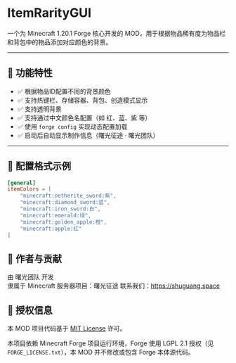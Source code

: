 # ItemRarityGUI

一个为 Minecraft 1.20.1 Forge 核心开发的 MOD，用于根据物品稀有度为物品栏和背包中的物品添加对应颜色的背景。

---

## 🔧 功能特性

- ✅ 根据物品ID配置不同的背景颜色
- ✅ 支持热键栏、存储容器、背包、创造模式显示
- ✅ 支持透明背景
- ✅ 支持通过中文颜色名配置（如 红、蓝、紫 等）
- ✅ 使用 `forge config` 实现动态配置加载
- ✅ 启动后自动显示制作信息（曙光征途 · 曙光团队）

---

## 📁 配置格式示例

```toml
[general]
itemColors = [
    "minecraft:netherite_sword:紫",
    "minecraft:diamond_sword:蓝",
    "minecraft:iron_sword:白",
    "minecraft:emerald:绿",
    "minecraft:golden_apple:橙",
    "minecraft:apple:红"
]
```
## 🚀 作者与贡献
由 曙光团队 开发                
隶属于 Minecraft 服务器项目：曙光征途
联系我们：https://shuguang.space

## 🪪 授权信息

本 MOD 项目代码基于 [MIT License](./LICENSE) 许可。

本项目依赖 Minecraft Forge 项目运行环境，Forge 使用 LGPL 2.1 授权（见 `FORGE_LICENSE.txt`），本 MOD 并不修改或包含 Forge 本体源代码。
